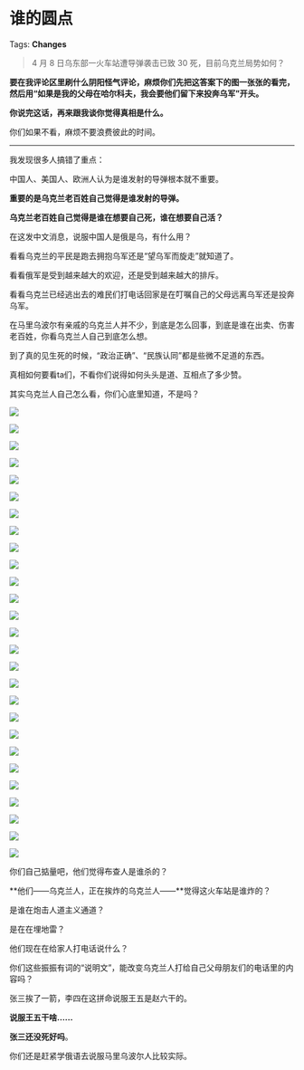 # 谁的圆点

Tags: **Changes**

> 4 月 8 日乌东部一火车站遭导弹袭击已致 30 死，目前乌克兰局势如何？



**要在我评论区里刷什么阴阳怪气评论，麻烦你们先把这答案下的图一张张的看完，然后用“如果是我的父母在哈尔科夫，我会要他们留下来投奔乌军”开头。**

**你说完这话，再来跟我谈你觉得真相是什么。**

你们如果不看，麻烦不要浪费彼此的时间。



---

我发现很多人搞错了重点：

中国人、美国人、欧洲人认为是谁发射的导弹根本就不重要。

**重要的是乌克兰老百姓自己觉得是谁发射的导弹。**

**乌克兰老百姓自己觉得是谁在想要自己死，谁在想要自己活？**

在这发中文消息，说服中国人是俄是乌，有什么用？

看看乌克兰的平民是跑去拥抱乌军还是“望乌军而旋走”就知道了。

看看俄军是受到越来越大的欢迎，还是受到越来越大的排斥。

看看乌克兰已经逃出去的难民们打电话回家是在叮嘱自己的父母远离乌军还是投奔乌军。

在马里乌波尔有亲戚的乌克兰人并不少，到底是怎么回事，到底是谁在出卖、伤害老百姓，你看乌克兰人自己到底怎么想。

到了真的见生死的时候，“政治正确”、“民族认同”都是些微不足道的东西。

真相如何要看ta们，不看你们说得如何头头是道、互相点了多少赞。

其实乌克兰人自己怎么看，你们心底里知道，不是吗？

![](https://picx.zhimg.com/50/v2-f8cebc7b061d63ef646ffc007e0afd7e_720w.jpg?source=1940ef5c)  


![](https://picx.zhimg.com/50/v2-26371fd35c3227b881f6ed7bf3b2757d_720w.jpg?source=1940ef5c)  


![](https://pic1.zhimg.com/50/v2-3deeff1383ffbcbb57d546484bbfbb9b_720w.jpg?source=1940ef5c)  


![](https://picx.zhimg.com/50/v2-45afc1feb21c2f5383a340da68ed1c21_720w.jpg?source=1940ef5c)  


![](https://picx.zhimg.com/50/v2-e7ad50785dae10f36b2b798955441cee_720w.jpg?source=1940ef5c)  


![](https://picx.zhimg.com/50/v2-ce73310ec06315846ae707bb62fd81e3_720w.jpg?source=1940ef5c)  


![](https://pic1.zhimg.com/50/v2-a80383c857e97c0e1928b82e7002a3d1_720w.jpg?source=1940ef5c)  


![](https://pic1.zhimg.com/50/v2-e6da1b0d35d111f8d1624710f74ba720_720w.jpg?source=1940ef5c)  


![](https://picx.zhimg.com/50/v2-00646164bc31bc01808d153b8ef78d1d_720w.jpg?source=1940ef5c)  


![](https://picx.zhimg.com/50/v2-ba828be40a4651d7a39c69916c7aae82_720w.jpg?source=1940ef5c)  


![](https://picx.zhimg.com/50/v2-bcb361fc99ad31153039923605c53f27_720w.jpg?source=1940ef5c)  


![](https://picx.zhimg.com/50/v2-767145987edc295a7bd3c503af1dafdd_720w.jpg?source=1940ef5c)  


![](https://picx.zhimg.com/50/v2-dd0dd70d395c368da9d616bd8e05f27b_720w.jpg?source=1940ef5c)  


![](https://picx.zhimg.com/50/v2-36557c01da88cc94f5a6811f52d31dc2_720w.jpg?source=1940ef5c)  


![](https://picx.zhimg.com/50/v2-19744fd91aa76a5b73de165b484fd102_720w.jpg?source=1940ef5c)  


![](https://picx.zhimg.com/50/v2-7b7b8ebe370302e5735438e6551878ea_720w.jpg?source=1940ef5c)  


![](https://picx.zhimg.com/50/v2-59a177fc751fd1f4f0a2b387d6d00be2_720w.jpg?source=1940ef5c)  


![](https://picx.zhimg.com/50/v2-752ab4e2195c716a37df95f277cce68b_720w.jpg?source=1940ef5c)  


![](https://picx.zhimg.com/50/v2-9d9e80c5b4d48e51bec31d54091815cd_720w.jpg?source=1940ef5c)  


![](https://pic1.zhimg.com/50/v2-988511fb26a600476407d8becf4b1c1a_720w.jpg?source=1940ef5c)  


![](https://picx.zhimg.com/50/v2-848cc5d5168a7c88a02dfd11ae6c4343_720w.jpg?source=1940ef5c)  


![](https://pica.zhimg.com/50/v2-08a2b18b8e68be9eee025f3f8f8544fd_720w.jpg?source=1940ef5c)  


![](https://picx.zhimg.com/50/v2-2bd0ea098fbfa5d9418018dccb1eec39_720w.jpg?source=1940ef5c)  


![](https://pica.zhimg.com/50/v2-413d76ee627da04e6e85976614d45750_720w.jpg?source=1940ef5c)  


![](https://picx.zhimg.com/50/v2-925901e7c7d4858d306844ab2230fece_720w.jpg?source=1940ef5c)  


![](https://picx.zhimg.com/50/v2-408bb6ce13dbc329bc4e9036db569bac_720w.jpg?source=1940ef5c)  


![](https://pic1.zhimg.com/50/v2-183ee10a9448e4f2c345eecd6e61d06b_720w.jpg?source=1940ef5c)  


你们自己掂量吧，他们觉得布查人是谁杀的？

**他们——乌克兰人，正在挨炸的乌克兰人——**觉得这火车站是谁炸的？

是谁在炮击人道主义通道？

是在在埋地雷？

他们现在在给家人打电话说什么？

你们这些振振有词的“说明文”，能改变乌克兰人打给自己父母朋友们的电话里的内容吗？

张三挨了一箭，李四在这拼命说服王五是赵六干的。

**说服王五干啥……**

**张三还没死好吗**。

你们还是赶紧学俄语去说服马里乌波尔人比较实际。



